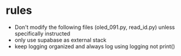 # rules #
- Don't modify the following files (oled_091.py, read_id.py) unless specifically instructed
- only use supabase as external stack
- keep logging organized and always log using logging not print()